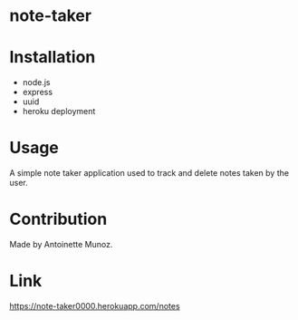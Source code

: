 # note-taker

# Installation
* node.js
* express
* uuid
* heroku deployment

# Usage 
A simple note taker application used to track and delete notes taken by the user.

# Contribution
Made by Antoinette Munoz.

# Link
https://note-taker0000.herokuapp.com/notes